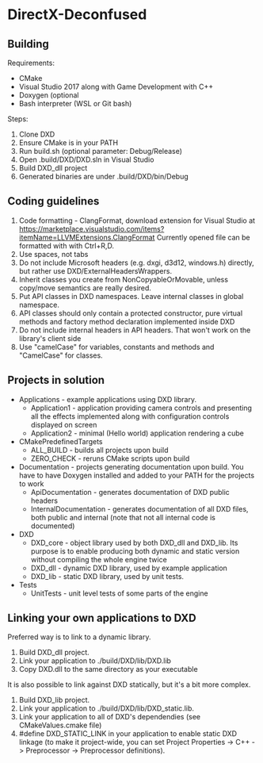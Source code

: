 # DirectX-Deconfused

## Building
Requirements:
- CMake
- Visual Studio 2017 along with Game Development with C++
- Doxygen (optional
- Bash interpreter (WSL or Git bash)

Steps:
1. Clone DXD
2. Ensure CMake is in your PATH
3. Run build.sh (optional parameter: Debug/Release)
4. Open .build/DXD/DXD.sln in Visual Studio
5. Build DXD_dll project
6. Generated binaries are under .build/DXD/bin/Debug

## Coding guidelines
1. Code formatting - ClangFormat, download extension for Visual Studio at https://marketplace.visualstudio.com/items?itemName=LLVMExtensions.ClangFormat Currently opened file  can be formatted with with Ctrl+R,D.
2. Use spaces, not tabs
3. Do not include Microsoft headers (e.g. dxgi, d3d12, windows.h) directly, but rather use DXD/ExternalHeadersWrappers.
4. Inherit classes you create from NonCopyableOrMovable, unless copy/move semantics are really desired.
5. Put API classes in DXD namespaces. Leave internal classes in global namespace.
6. API classes should only contain a protected constructor, pure virtual methods and factory method declaration implemented inside DXD
7. Do not include internal headers in API headers. That won't work on the library's client side
8. Use "camelCase" for variables, constants and methods and "CamelCase" for classes.

## Projects in solution
- Applications - example applications using DXD library.
    - Application1 - application providing camera controls and presenting all the effects implemented along with configuration controls displayed on screen
    - Application2 - minimal (Hello world) application rendering a cube
- CMakePredefinedTargets
    - ALL_BUILD - builds all projects upon build
    - ZERO_CHECK - reruns CMake scripts upon build
- Documentation - projects generating documentation upon build. You have to have Doxygen installed and added to your PATH for the projects to work
    - ApiDocumentation - generates documentation of DXD public headers
    - InternalDocumentation - generates documentation of all DXD files, both public and internal (note that not all internal code is documented)
- DXD
    - DXD_core - object library used by both DXD_dll and DXD_lib. Its purpose is to enable producing both dynamic and static version without compiling the whole engine twice
    - DXD_dll - dynamic DXD library, used by example application
    - DXD_lib - static DXD library, used by unit tests.
- Tests
    - UnitTests - unit level tests of some parts of the engine
    
## Linking your own applications to DXD
Preferred way is to link to a dynamic library.
1. Build DXD_dll project. 
2. Link your application to ./build/DXD/lib/DXD.lib
3. Copy DXD.dll to the same directory as your executable

It is also possible to link against DXD statically, but it's a bit more complex. 
1. Build DXD_lib project. 
2. Link your application to ./build/DXD/lib/DXD_static.lib.
3. Link your application to all of DXD's dependendies (see CMakeValues.cmake file)
4. #define DXD_STATIC_LINK in your application to enable static DXD linkage (to make it project-wide, you can set Project Properties -> C++ -> Preprocessor -> Preprocessor definitions).
